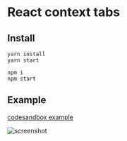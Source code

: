 # React context tabs

## Install

```
yarn install
yarn start

npm i
npm start
```

## Example

[codesandbox example](https://codesandbox.io/s/react-tabs-on-render-props-qu3bi)

![screenshot](https://github.com/Skolozub/react-tabs/blob/master/screenshot.jpg)
